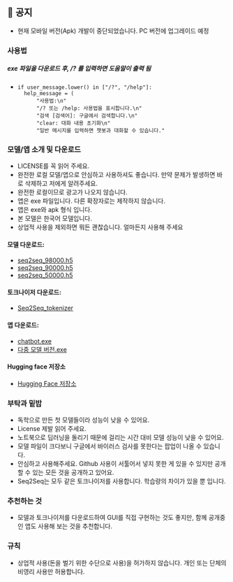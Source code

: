 ## 📢 공지
+ 현재 모바일 버전(Apk) 개발이 중단되었습니다. PC 버전에 업그레이드 예정



### 사용법
##### exe 파일을 다운로드 후, /? 를 입력하면 도움말이 출력 됨
+     if user_message.lower() in ["/?", "/help"]:
        help_message = (
            "사용법:\n"
            "/? 또는 /help: 사용법을 표시합니다.\n"
            "검색 [검색어]: 구글에서 검색합니다.\n"
            "clear: 대화 내용 초기화\n"
            "일반 메시지를 입력하면 챗봇과 대화할 수 있습니다."
### 모델/앱 소개 및 다운로드                                                                                
+ LICENSE를 꼭 읽어 주세요.                                                                                                                                                                                                 
+ 완전한 로컬 모델/앱으로 안심하고 사용하셔도 좋습니다. 만약 문제가 발생하면 바로 삭제하고 저에게 알려주세요.
+ 완전한 로컬이므로 광고가 나오지 않습니다.
+ 앱은 exe 파일입니다. 다른 확장자로는 제작하지 않습니다.
+ 앱은 exe와 apk 형식 입니다.
+ 본 모델은 한국어 모델입니다.
+ 상업적 사용을 제외하면 뭐든 괜찮습니다. 얼마든지 사용해 주세요

#### 모델 다운로드:                                                                                                   
+ [seq2seq_98000.h5](https://drive.google.com/file/d/13jwVJKOXsGiRwoMHI9dASlYEUsulsxs_/view?usp=drive_link)       
+ [seq2seq_90000.h5](https://drive.google.com/file/d/1eCgpFWnyJSX-JgShrnCTm4-LDit_cB0T/view?usp=drive_link)       
+ [seq2seq_50000.h5](https://drive.google.com/file/d/19tm0EH82sRCQQUbho6bLicw80kc1TI0s/view?usp=drive_link)
  
#### 토크나이저 다운로드:                                                                                        
+ [Seq2Seq_tokenizer](https://drive.google.com/file/d/1n5vWALf3qYSynzdLu5RtAgZEj9RnaCB8/view?usp=drive_link)  

#### 앱 다운로드:                                                                                              
+ [chatbot.exe](https://drive.google.com/file/d/1fGI930DgbXsUdHknrO-PXlEwHshUvIq8/view?usp=drive_link)
+ [다중 모델 버전.exe](https://drive.google.com/file/d/1uVcMQKv21mrbtREOqQ7ELD-2Yh-gxdSk/view?usp=drive_link)

#### Hugging face 저장소
+ [Hugging Face 저장소](https://huggingface.co/Yuchan5386/MINDAI)

### 부탁과 밑밥

+ 독학으로 만든 첫 모델들이라 성능이 낮을 수 있어요.
+ License 제발 읽어 주세요.
+ 노트북으로 딥러닝을 돌리기 때문에 걸리는 시간 대비 모델 성능이 낮을 수 있어요.
+ 모델 파일이 크다보니 구글에서 바이러스 검사를 못한다는 팝업이 나올 수 있습니다.
+ 안심하고 사용해주세요. Github 사용이 서툴어서 넣지 못한 게 있을 수 있지만 공개할 수 있는 모든 것을 공개하고 있어요.
+ Seq2Seq는 모두 같은 토크나이저를 사용합니다. 학습량의 차이가 있을 뿐 입니다.

### 추천하는 것

+ 모델과 토크나이저를 다운로드하여 GUI를 직접 구현하는 것도 좋지만, 함께 공개중인 앱도 사용해 보는 것을 추천합니다.

### 규칙

+ 상업적 사용(돈을 벌기 위한 수단으로 사용)을 허가하지 않습니다. 개인 또는 단체의 비영리 사용만 허용합니다.

